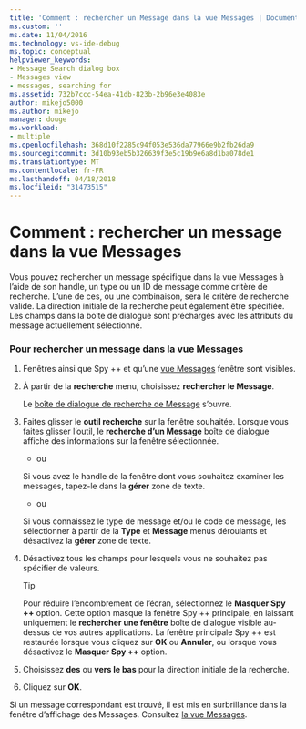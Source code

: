 ```yaml
---
title: 'Comment : rechercher un Message dans la vue Messages | Documents Microsoft'
ms.custom: ''
ms.date: 11/04/2016
ms.technology: vs-ide-debug
ms.topic: conceptual
helpviewer_keywords:
- Message Search dialog box
- Messages view
- messages, searching for
ms.assetid: 732b7ccc-54ea-41db-823b-2b96e3e4083e
author: mikejo5000
ms.author: mikejo
manager: douge
ms.workload:
- multiple
ms.openlocfilehash: 368d10f2285c94f053e536da77966e9b2fb26da9
ms.sourcegitcommit: 3d10b93eb5b326639f3e5c19b9e6a8d1ba078de1
ms.translationtype: MT
ms.contentlocale: fr-FR
ms.lasthandoff: 04/18/2018
ms.locfileid: "31473515"
---
```

# <a name="how-to-search-for-a-message-in-messages-view"></a>Comment : rechercher un message dans la vue Messages
Vous pouvez rechercher un message spécifique dans la vue Messages à l’aide de son handle, un type ou un ID de message comme critère de recherche. L’une de ces, ou une combinaison, sera le critère de recherche valide. La direction initiale de la recherche peut également être spécifiée. Les champs dans la boîte de dialogue sont préchargés avec les attributs du message actuellement sélectionné.  
  
### <a name="to-search-for-a-message-in-messages-view"></a>Pour rechercher un message dans la vue Messages  
  
1.  Fenêtres ainsi que Spy ++ et qu’une [vue Messages](../debugger/messages-view.md) fenêtre sont visibles.  
  
2.  À partir de la **recherche** menu, choisissez **rechercher le Message**.  
  
     Le [boîte de dialogue de recherche de Message](../debugger/message-search-dialog-box.md) s’ouvre.  
  
3.  Faites glisser le **outil recherche** sur la fenêtre souhaitée. Lorsque vous faites glisser l’outil, le **recherche d’un Message** boîte de dialogue affiche des informations sur la fenêtre sélectionnée.  
  
     - ou  
  
     Si vous avez le handle de la fenêtre dont vous souhaitez examiner les messages, tapez-le dans la **gérer** zone de texte.  
  
     - ou  
  
     Si vous connaissez le type de message et/ou le code de message, les sélectionner à partir de la **Type** et **Message** menus déroulants et désactivez la **gérer** zone de texte.  
  
4.  Désactivez tous les champs pour lesquels vous ne souhaitez pas spécifier de valeurs.  
  
    > [!TIP]
    >  Pour réduire l’encombrement de l’écran, sélectionnez le **Masquer Spy ++** option. Cette option masque la fenêtre Spy ++ principale, en laissant uniquement le **rechercher une fenêtre** boîte de dialogue visible au-dessus de vos autres applications. La fenêtre principale Spy ++ est restaurée lorsque vous cliquez sur **OK** ou **Annuler**, ou lorsque vous désactivez le **Masquer Spy ++** option.  
  
5.  Choisissez **des** ou **vers le bas** pour la direction initiale de la recherche.  
  
6.  Cliquez sur **OK**.  
  
 Si un message correspondant est trouvé, il est mis en surbrillance dans la fenêtre d’affichage des Messages. Consultez [la vue Messages](../debugger/messages-view.md).